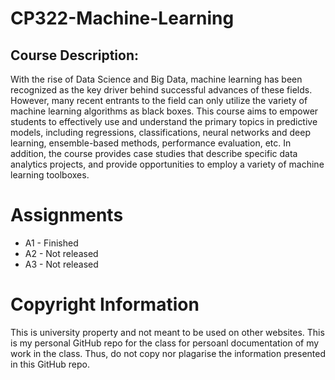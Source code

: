 # CP322-Machine-Learning

## Course Description:
With the rise of Data Science and Big Data, machine learning has been recognized as the key driver behind successful advances of these fields. However, many recent entrants to the field can only utilize the variety of machine learning algorithms as black boxes. This course aims to empower students to effectively use and understand the primary topics in predictive models, including regressions, classifications, neural networks and deep learning, ensemble-based methods, performance evaluation, etc. In addition, the course provides case studies that describe specific data analytics projects, and provide opportunities to employ a variety of machine learning toolboxes.

# Assignments 
* A1 - Finished
* A2 - Not released 
* A3 - Not released

# Copyright Information
This is university property and not meant to be used on other websites. This is my personal GitHub repo for the class for persoanl documentation of my work in the class. Thus, do not copy nor plagarise the information presented in this GitHub repo.
